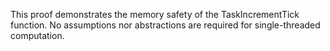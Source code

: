 This proof demonstrates the memory safety of the TaskIncrementTick function.
No assumptions nor abstractions are required for single-threaded computation.

